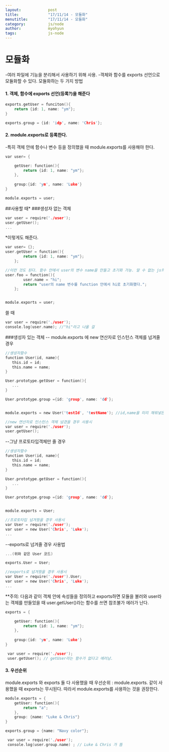 ```yaml
---
layout:            post
title:             "17/11/14 - 모듈화"
menutitle:         "17/11/14 - 모듈화"
category:          js/node
author:            myohyun
tags:              js-node
---
```




<!--

아이디어 수집..어떤 기능을 추가할까? 사이트의 목적을 명확하게.
이미 다녀왔던 스팟은 색깔을 다르게 표시하기.
infowindow에 제목 등을 클릭하면 7일간 스팟 컨디션 다 볼 수 있게.
다녀온 스팟의 나라의 색깔을 바꾸기. 여러 스팟을 다녀온 곳일 수록 색깔을 진하게 한다던지.
다녀온 스팟 언제 다녀왔는지.
스팟 기본 정보 페이지 만들기. 스팟에 대해 자주 리뷰되는 단어 등을 크롤링 해 뿌려주기?
세션을 이용해서 가장 최근에 언제 접속했는지 표시
favorite 스팟으로 설정하기.
경로 선으로 연결하기(for what?)
상급. 중급. 초보 등등도 표시할 수 있게.
로컬스팟인지도 표시할 수 있을 듯

# 서버 및 기타 파일들 관계 문서화
-->



# 모듈화
-여러 파일에 기능을 분리해서 사용하기 위해 사용. 
-객체와 함수를 exports 선언으로 모듈화할 수 있다.
모듈화하는 두 가지 방법


#### 1. 객체, 함수에 exports 선언(등록?)을 해준다

```c
exports.getUser = funciton(){
	return {id: 1, name: "ym"};
}

exports.group = {id: 'idp', name: 'Chris'};

```

#### 2. module.exports로 등록한다.
-특히 객체 안에 함수나 변수 등을 정의했을 때  module.exports를 사용해야 한다.

```c
var user= {

	getUser: function(){
    	return {id: 1, name: "ym"};
    },
    
    group:{id: 'ym', name: 'Luke'}
}

module.exports = user;
```

##사용할 때*
###생성자 없는 객체
```c
var user = require('./user');
user.getUser();
...
```
*이렇게도 해준다.
```c
var user= {};
user.getUser = function(){
    	return {id: 1, name: "ym"};
    };

//이런 것도 된다. 함수 안에서 user의 변수 name을 만들고 초기화 가능. 알 수 없는 js의 세계..-_-;
user.foo = function(){
    	user.name = "hi";
        return "user의 name 변수를 function 안에서 hi로 초기화했다.";
    };


module.exports = user;
```
쓸 때
```c
var user = require('./user');
console.log(user.name); //"hi"라고 나올 걸 
```


###생성자 있는 객체
 -- module.exports 에 new 연산자로 인스턴스 객체를 넘겨줄 경우 
 
 ```c
 //생성자함수
 function User(id, name){
 	this.id = id;
    this.name = name;
 }
 
 User.prototype.getUser = function(){
 	...
 }
 
 User.prototype.group ={id: 'group', name: 'dd'};
 

 module.exports = new User('testId', 'testName'); //id,name을 미리 채워넣은 후 전달한다
 
 ```
 ```c
 //new 연산자로 인스턴스 객체 넘겼을 경우 사용시
 var user = require('./user');
 user.getUser();
 ```
 
 
--그냥 프로토타입객체만 줄 경우 

 ```c
 //생성자함수
 function User(id, name){
 	this.id = id;
    this.name = name;
 }
 
 User.prototype.getUser = function(){
 	...
 }
 
 User.prototype.group ={id: 'group', name: 'dd'};
 

 module.exports = User;
 
 ```

```c
//프로토타입 넘겨줬을 경우 사용시
var User = require('./user');
var user = new User('Chris', 'Luke');
...
```

--exports로 넘겨줄 경우 사용법
```c
...(위와 같은 User 코드)

exports.User = User;
```
```c
//exports로 넘겨줬을 경우 사용시
var User = require('./user').User;
var user = new User('Chris', 'Luke');
...
```


**주의: 다음과 같이 객체 안에 속성들을 정의하고 exports하면 모듈을 불러와 user라는 객체를 만들었을 때 user.getUser()라는 함수를 쓰면 참조불가 에러가 난다.

```c
exports = {

	getUser: function(){
    	return {id: 1, name: "ym"};
    },
    
    group:{id: 'ym', name: 'Luke'}
}

```
```c
 var user = require('./user');
 user.getUser(); // getUser라는 함수가 없다고 에러남.
```

 #### 3. 우선순위
module.exports 와 exports 둘 다 사용했을 때 우선순위 : module.exports. 같이 사용했을 때 exports는 무시된다. 따라서 module.exports를 사용하는 것을 권장한다.


```c
module.exports = {
	getUser: function(){
    	return "a";
    },
    group: {name: "Luke & Chris"}
}

exports.group = {name: "Navy color"};

```
```c
 var user = require('./user');
 console.log(user.group.name) ; // Luke & Chris 가 뜸
```

